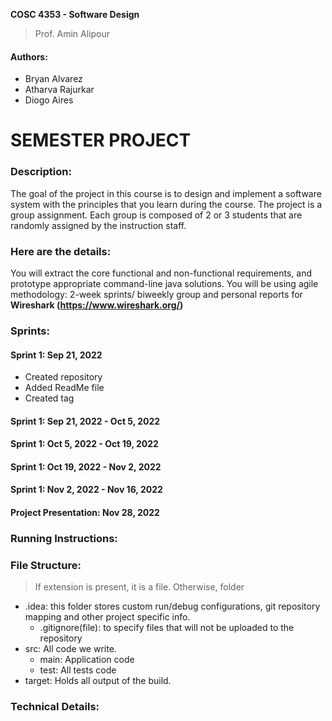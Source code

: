 __COSC 4353 - Software Design__
> Prof. Amin Alipour 

#### Authors:
- Bryan Alvarez
- Atharva Rajurkar
- Diogo Aires

# SEMESTER PROJECT

### Description:
The goal of the project in this course is to design and implement a software system with the principles that you learn during the course. The project is a group assignment. Each group is composed of 2 or 3 students that are randomly assigned by the instruction staff.

### Here are the details:
You will extract the core functional and non-functional requirements, and prototype appropriate command-line java solutions. You will be using agile methodology: 2-week sprints/ biweekly group and personal reports for __Wireshark (https://www.wireshark.org/)__

### Sprints:
#### Sprint 1: Sep 21, 2022
- Created repository
- Added ReadMe file
- Created tag
#### Sprint 1: Sep 21, 2022 - Oct 5, 2022
#### Sprint 1: Oct 5, 2022 - Oct 19, 2022
#### Sprint 1: Oct 19, 2022 - Nov 2, 2022
#### Sprint 1: Nov 2, 2022 - Nov 16, 2022
#### Project Presentation: Nov 28, 2022

### Running Instructions:

### File Structure:
> If extension is present, it is a file. Otherwise, folder

- .idea: this folder stores custom run/debug configurations, git repository mapping and other project specific info.
  - .gitignore(file): to specify files that will not be uploaded to the repository
- src: All code we write.
  - main: Application code
  - test: All tests code
- target: Holds all output of the build.

### Technical Details:

